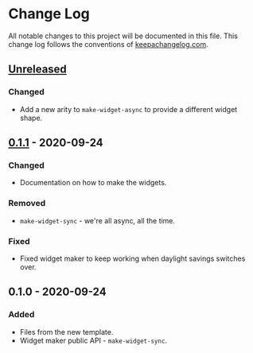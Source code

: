 # Change Log
All notable changes to this project will be documented in this file. This change log follows the conventions of [keepachangelog.com](http://keepachangelog.com/).

## [Unreleased]
### Changed
- Add a new arity to `make-widget-async` to provide a different widget shape.

## [0.1.1] - 2020-09-24
### Changed
- Documentation on how to make the widgets.

### Removed
- `make-widget-sync` - we're all async, all the time.

### Fixed
- Fixed widget maker to keep working when daylight savings switches over.

## 0.1.0 - 2020-09-24
### Added
- Files from the new template.
- Widget maker public API - `make-widget-sync`.

[Unreleased]: https://github.com/your-name/eldritch/compare/0.1.1...HEAD
[0.1.1]: https://github.com/your-name/eldritch/compare/0.1.0...0.1.1
